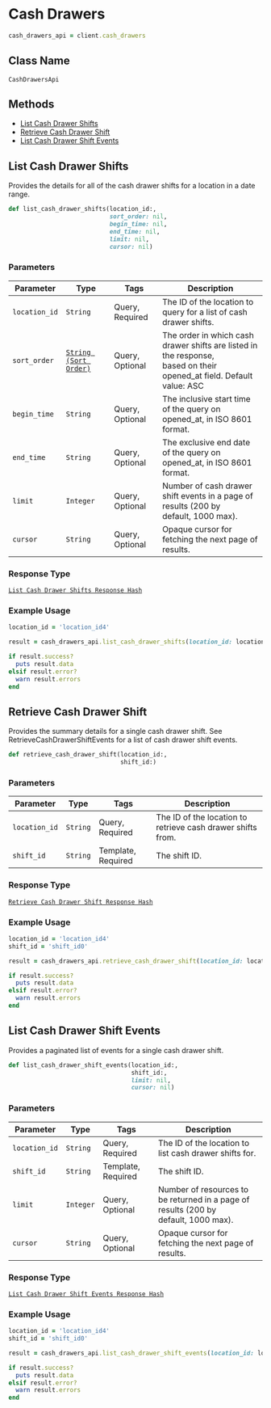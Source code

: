# Cash Drawers

```ruby
cash_drawers_api = client.cash_drawers
```

## Class Name

`CashDrawersApi`

## Methods

* [List Cash Drawer Shifts](/doc/cash-drawers.md#list-cash-drawer-shifts)
* [Retrieve Cash Drawer Shift](/doc/cash-drawers.md#retrieve-cash-drawer-shift)
* [List Cash Drawer Shift Events](/doc/cash-drawers.md#list-cash-drawer-shift-events)

## List Cash Drawer Shifts

Provides the details for all of the cash drawer shifts for a location
in a date range.

```ruby
def list_cash_drawer_shifts(location_id:,
                            sort_order: nil,
                            begin_time: nil,
                            end_time: nil,
                            limit: nil,
                            cursor: nil)
```

### Parameters

| Parameter | Type | Tags | Description |
|  --- | --- | --- | --- |
| `location_id` | `String` | Query, Required | The ID of the location to query for a list of cash drawer shifts. |
| `sort_order` | [`String (Sort Order)`](/doc/models/sort-order.md) | Query, Optional | The order in which cash drawer shifts are listed in the response,<br>based on their opened_at field. Default value: ASC |
| `begin_time` | `String` | Query, Optional | The inclusive start time of the query on opened_at, in ISO 8601 format. |
| `end_time` | `String` | Query, Optional | The exclusive end date of the query on opened_at, in ISO 8601 format. |
| `limit` | `Integer` | Query, Optional | Number of cash drawer shift events in a page of results (200 by<br>default, 1000 max). |
| `cursor` | `String` | Query, Optional | Opaque cursor for fetching the next page of results. |

### Response Type

[`List Cash Drawer Shifts Response Hash`](/doc/models/list-cash-drawer-shifts-response.md)

### Example Usage

```ruby
location_id = 'location_id4'

result = cash_drawers_api.list_cash_drawer_shifts(location_id: location_id, )

if result.success?
  puts result.data
elsif result.error?
  warn result.errors
end
```

## Retrieve Cash Drawer Shift

Provides the summary details for a single cash drawer shift. See
RetrieveCashDrawerShiftEvents for a list of cash drawer shift events.

```ruby
def retrieve_cash_drawer_shift(location_id:,
                               shift_id:)
```

### Parameters

| Parameter | Type | Tags | Description |
|  --- | --- | --- | --- |
| `location_id` | `String` | Query, Required | The ID of the location to retrieve cash drawer shifts from. |
| `shift_id` | `String` | Template, Required | The shift ID. |

### Response Type

[`Retrieve Cash Drawer Shift Response Hash`](/doc/models/retrieve-cash-drawer-shift-response.md)

### Example Usage

```ruby
location_id = 'location_id4'
shift_id = 'shift_id0'

result = cash_drawers_api.retrieve_cash_drawer_shift(location_id: location_id, shift_id: shift_id)

if result.success?
  puts result.data
elsif result.error?
  warn result.errors
end
```

## List Cash Drawer Shift Events

Provides a paginated list of events for a single cash drawer shift.

```ruby
def list_cash_drawer_shift_events(location_id:,
                                  shift_id:,
                                  limit: nil,
                                  cursor: nil)
```

### Parameters

| Parameter | Type | Tags | Description |
|  --- | --- | --- | --- |
| `location_id` | `String` | Query, Required | The ID of the location to list cash drawer shifts for. |
| `shift_id` | `String` | Template, Required | The shift ID. |
| `limit` | `Integer` | Query, Optional | Number of resources to be returned in a page of results (200 by<br>default, 1000 max). |
| `cursor` | `String` | Query, Optional | Opaque cursor for fetching the next page of results. |

### Response Type

[`List Cash Drawer Shift Events Response Hash`](/doc/models/list-cash-drawer-shift-events-response.md)

### Example Usage

```ruby
location_id = 'location_id4'
shift_id = 'shift_id0'

result = cash_drawers_api.list_cash_drawer_shift_events(location_id: location_id, shift_id: shift_id, )

if result.success?
  puts result.data
elsif result.error?
  warn result.errors
end
```

